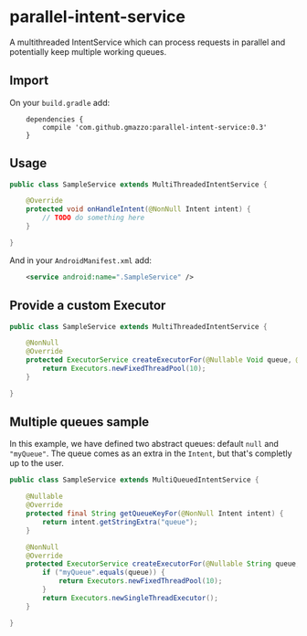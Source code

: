 # parallel-intent-service
A multithreaded IntentService which can process requests in parallel and potentially keep multiple working queues.

## Import
On your `build.gradle` add:
```
    dependencies {
        compile 'com.github.gmazzo:parallel-intent-service:0.3'
    }
```

## Usage
```java
public class SampleService extends MultiThreadedIntentService {

    @Override
    protected void onHandleIntent(@NonNull Intent intent) {
        // TODO do something here
    }

}
```
And in your `AndroidManifest.xml` add:
```xml
    <service android:name=".SampleService" />
```

## Provide a custom Executor
```java
public class SampleService extends MultiThreadedIntentService {

    @NonNull
    @Override
    protected ExecutorService createExecutorFor(@Nullable Void queue, @NonNull Intent intent) {
        return Executors.newFixedThreadPool(10);
    }

}
```

## Multiple queues sample
In this example, we have defined two abstract queues: default `null` and `"myQueue"`.
The queue comes as an extra in the `Intent`, but that's completly up to the user.
```java
public class SampleService extends MultiQueuedIntentService {

    @Nullable
    @Override
    protected final String getQueueKeyFor(@NonNull Intent intent) {
        return intent.getStringExtra("queue");
    }

    @NonNull
    @Override
    protected ExecutorService createExecutorFor(@Nullable String queue, @NonNull Intent intent) {
        if ("myQueue".equals(queue)) {
            return Executors.newFixedThreadPool(10);
        }
        return Executors.newSingleThreadExecutor();
    }

}
```
